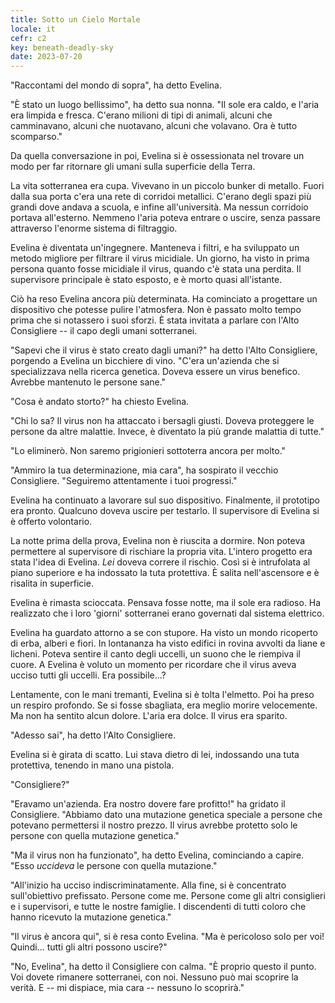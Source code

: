 ```yaml
---
title: Sotto un Cielo Mortale
locale: it
cefr: c2
key: beneath-deadly-sky
date: 2023-07-20
---
```


"Raccontami del mondo di sopra", ha detto Evelina.

"È stato un luogo bellissimo", ha detto sua nonna. "Il sole era caldo, e l'aria era limpida e fresca. C'erano milioni di tipi di animali, alcuni che camminavano, alcuni che nuotavano, alcuni che volavano. Ora è tutto scomparso."

Da quella conversazione in poi, Evelina si è ossessionata nel trovare un modo per far ritornare gli umani sulla superficie della Terra.

La vita sotterranea era cupa. Vivevano in un piccolo bunker di metallo. Fuori dalla sua porta c'era una rete di corridoi metallici. C'erano degli spazi più grandi dove andava a scuola, e infine all'università. Ma nessun corridoio portava all'esterno. Nemmeno l'aria poteva entrare o uscire, senza passare attraverso l'enorme sistema di filtraggio.

Evelina è diventata un'ingegnere. Manteneva i filtri, e ha sviluppato un metodo migliore per filtrare il virus micidiale. Un giorno, ha visto in prima persona quanto fosse micidiale il virus, quando c'è stata una perdita. Il supervisore principale è stato esposto, e è morto quasi all'istante.

Ciò ha reso Evelina ancora più determinata. Ha cominciato a progettare un dispositivo che potesse pulire l'atmosfera. Non è passato molto tempo prima che si notassero i suoi sforzi. È stata invitata a parlare con l'Alto Consigliere -- il capo degli umani sotterranei.

"Sapevi che il virus è stato creato dagli umani?" ha detto l'Alto Consigliere, porgendo a Evelina un bicchiere di vino. "C'era un'azienda che si specializzava nella ricerca genetica. Doveva essere un virus benefico. Avrebbe mantenuto le persone sane."

"Cosa è andato storto?" ha chiesto Evelina.

"Chi lo sa? Il virus non ha attaccato i bersagli giusti. Doveva proteggere le persone da altre malattie. Invece, è diventato la più grande malattia di tutte."

"Lo eliminerò. Non saremo prigionieri sottoterra ancora per molto."

"Ammiro la tua determinazione, mia cara", ha sospirato il vecchio Consigliere. "Seguiremo attentamente i tuoi progressi."

Evelina ha continuato a lavorare sul suo dispositivo. Finalmente, il prototipo era pronto. Qualcuno doveva uscire per testarlo. Il supervisore di Evelina si è offerto volontario.

La notte prima della prova, Evelina non è riuscita a dormire. Non poteva permettere al supervisore di rischiare la propria vita. L'intero progetto era stata l'idea di Evelina. *Lei* doveva correre il rischio. Così si è intrufolata al piano superiore e ha indossato la tuta protettiva. È salita nell'ascensore e è risalita in superficie.

Evelina è rimasta scioccata. Pensava fosse notte, ma il sole era radioso. Ha realizzato che i loro 'giorni' sotterranei erano governati dal sistema elettrico.

Evelina ha guardato attorno a se con stupore. Ha visto un mondo ricoperto di erba, alberi e fiori. In lontananza ha visto edifici in rovina avvolti da liane e licheni. Poteva sentire il canto degli uccelli, un suono che le riempiva il cuore. A Evelina è voluto un momento per ricordare che il virus aveva ucciso tutti gli uccelli. Era possibile...?

Lentamente, con le mani tremanti, Evelina si è tolta l'elmetto. Poi ha preso un respiro profondo. Se si fosse sbagliata, era meglio morire velocemente. Ma non ha sentito alcun dolore. L'aria era dolce. Il virus era sparito.

"Adesso sai", ha detto l'Alto Consigliere.

Evelina si è girata di scatto. Lui stava dietro di lei, indossando una tuta protettiva, tenendo in mano una pistola.

"Consigliere?"

"Eravamo un'azienda. Era nostro dovere fare profitto!" ha gridato il Consigliere. "Abbiamo dato una mutazione genetica speciale a persone che potevano permettersi il nostro prezzo. Il virus avrebbe protetto solo le persone con quella mutazione genetica."

"Ma il virus non ha funzionato", ha detto Evelina, cominciando a capire. "Esso *uccideva* le persone con quella mutazione."

"All'inizio ha ucciso indiscriminatamente. Alla fine, si è concentrato sull'obiettivo prefissato. Persone come me. Persone come gli altri consiglieri e i supervisori, e tutte le nostre famiglie. I discendenti di tutti coloro che hanno ricevuto la mutazione genetica."

"Il virus è ancora qui", si è resa conto Evelina. "Ma è pericoloso solo per voi! Quindi... tutti gli altri possono uscire?"

"No, Evelina", ha detto il Consigliere con calma. "È proprio questo il punto. Voi dovete rimanere sotterranei, con noi. Nessuno può mai scoprire la verità. E -- mi dispiace, mia cara -- nessuno lo scoprirà."